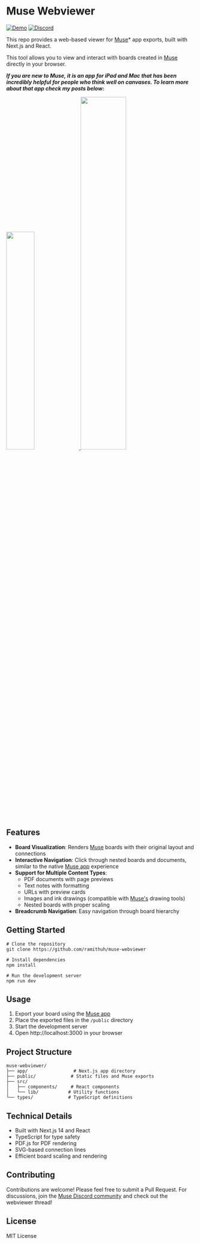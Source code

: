 # Muse Webviewer
[![Demo](https://img.shields.io/badge/Demo-muse.ramith.fyi-blue)](https://muse.ramith.fyi)
[![Discord](https://img.shields.io/badge/Discord-Join_Discussion-7289da?logo=discord&logoColor=white)](https://discord.com/channels/999340856781848767/1310636960586399857)


This repo provides a web-based viewer for [Muse](https://museapp.com)* app exports, built with Next.js and React. 

This tool allows you to view and interact with boards created in [Muse](https://museapp.com) directly in your browser.

**_If you are new to Muse, it is an app for iPad and Mac that has been incredibly helpful for people who think well on canvases.
To learn more about that app check my posts below:_**

<p float="left">
  <a href="https://x.com/ramith__/status/1845374809347064309">
    <img src="https://github.com/user-attachments/assets/e13fea6d-7f9b-4ac8-8b2b-922594c8fc26" width="38.5%" />
  </a>
  <a href="https://bsky.app/profile/ramith.fyi/post/3ldibkldr722r">
    <img src="https://github.com/user-attachments/assets/94b74f37-2b1f-4b0a-96d5-e003e3d399d5" width="49%" />
  </a>
</p>





## Features

- **Board Visualization**: Renders [Muse](https://museapp.com) boards with their original layout and connections
- **Interactive Navigation**: Click through nested boards and documents, similar to the native [Muse app](https://museapp.com/download) experience
- **Support for Multiple Content Types**:
  - PDF documents with page previews
  - Text notes with formatting
  - URLs with preview cards
  - Images and ink drawings (compatible with [Muse's](https://museapp.com) drawing tools)
  - Nested boards with proper scaling
- **Breadcrumb Navigation**: Easy navigation through board hierarchy

## Getting Started

```
# Clone the repository
git clone https://github.com/ramithuh/muse-webviewer

# Install dependencies
npm install

# Run the development server
npm run dev
```

## Usage

1. Export your board using the [Muse app](https://museapp.com/download)
2. Place the exported files in the `/public` directory
3. Start the development server
4. Open http://localhost:3000 in your browser

## Project Structure

```
muse-webviewer/
├── app/                 # Next.js app directory
├── public/             # Static files and Muse exports
├── src/
│   ├── components/     # React components
│   └── lib/           # Utility functions
└── types/             # TypeScript definitions
```

## Technical Details

- Built with Next.js 14 and React
- TypeScript for type safety
- PDF.js for PDF rendering
- SVG-based connection lines
- Efficient board scaling and rendering

## Contributing

Contributions are welcome! Please feel free to submit a Pull Request. For discussions, join the [Muse Discord community](https://museapp.com/community) and check out the webviewer thread!

## License

MIT License

